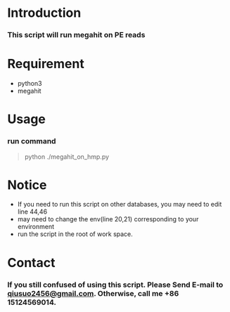 # Introduction

### This script will run megahit on PE reads

# Requirement
- python3
- megahit

# Usage

### run command
> python ./megahit_on_hmp.py

# Notice

- If you need to run this script on other databases, you may need to edit line 44,46
- may need to change the env(line 20,21) corresponding to your environment
- run the script in the root of work space.

# Contact


### If you still confused of using this script. Please Send E-mail to qiusuo2456@gmail.com. Otherwise, call me +86 15124569014.